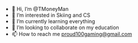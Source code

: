 - 👋 Hi, I’m @TMoneyMan
- 👀 I’m interested in Skiing and CS
- 🌱 I’m currently learning everything
- 💞️ I’m looking to collaborate on  my education
- 📫 How to reach me proud100gaming@gmail.com

<!---
TMoneyMan/TMoneyMan is a ✨ special ✨ repository because its `README.md` (this file) appears on your GitHub profile.
You can click the Preview link to take a look at your changes.
--->

